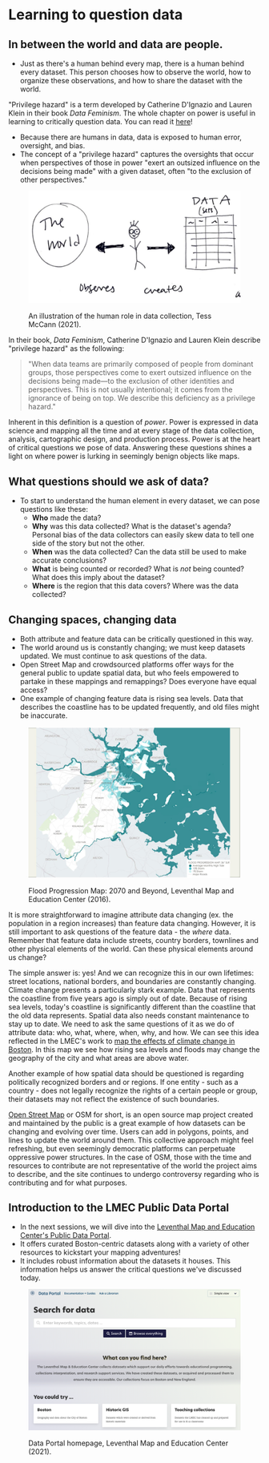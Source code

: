

# Learning to question data

## In between the world and data are people.

* Just as there's a human behind every map, there is a human behind every dataset. This person chooses how to observe the world, how to organize these observations, and how to share the dataset with the world.

<aside>

"Privilege hazard" is a term developed by Catherine D'Ignazio and Lauren Klein in their book *Data Feminism*. The whole chapter on power is useful in learning to critically question data.  You can read it [here](https://data-feminism.mitpress.mit.edu/pub/vi8obxh7/release/3)!

</aside>

* Because there are humans in data, data is exposed to human error, oversight, and bias.
* The concept of a "privilege hazard" captures the oversights that occur when perspectives of those in power "exert an outsized influence on the decisions being made" with a given dataset, often "to the exclusion of other perspectives."  

<figure>

![An illustration of the human role in data collection](./media/human-in-data.png)

<figcaption>

An illustration of the human role in data collection, Tess McCann (2021).

</figcaption>
</figure>

<Hideable title = "Read more about the privilege hazard">

In their book, *Data Feminism*, Catherine D'Ignazio and Lauren Klein describe "privilege hazard" as the following:
> "When data teams are primarily composed of people from dominant groups, those perspectives come to exert outsized influence on the decisions being made—to the exclusion of other identities and perspectives. This is not usually intentional; it comes from the ignorance of being on top. We describe this deficiency as a privilege hazard."

Inherent in this definition is a question of *power*. Power is expressed in data science and mapping all the time and at every stage of the data collection, analysis, cartographic design, and production process. Power is at the heart of critical questions we pose of data. Answering these questions shines a light on where power is lurking in seemingly benign objects like maps.   

</Hideable>

## What questions should we ask of data?

* To start to understand the human element in every dataset, we can pose questions like these:  
    * **Who** made the data?
    * **Why** was this data collected? What is the dataset's agenda? Personal bias of the data collectors can easily skew data to tell one side of the story but not the other.
    * **When** was the data collected? Can the data still be used to make accurate conclusions?
    * **What** is being counted or recorded? What is *not* being counted? What does this imply about the dataset?
    * **Where** is the region that this data covers? Where was the data collected?


## Changing spaces, changing data

* Both attribute and feature data can be critically questioned in this way.
* The world around us is constantly changing; we must keep datasets updated. We must continue to ask questions of the data.
*  Open Street Map and crowdsourced platforms offer ways for the general public to update spatial data, but who feels empowered to partake in these mappings and remappings? Does everyone have equal access?  
* One example of changing feature data is rising sea levels. Data that describes the coastline has to be updated frequently, and old files might be inaccurate.

<figure>

 ![A map showing flood progression in Boston](./media/BostonFloodProgressionMap.jpeg)

 <figcaption>

Flood Progression Map: 2070 and Beyond, Leventhal Map and Education Center (2016).

</figcaption>
</figure>

<hideable Title = "Read more about changing spaces">

It is more straightforward to imagine attribute data changing (ex. the population in a region increases) than feature data changing. However, it is still important to ask questions of the feature data - the *where* data. Remember that feature data include streets, country borders, townlines and other physical elements of the world. Can these physical elements around us change?

The simple answer is: yes! And we can recognize this in our own lifetimes: street locations, national borders, and boundaries are constantly changing. Climate change presents a particularly stark example. Data that represents the coastline from five years ago is simply out of date. Because of rising sea levels, today's coastline is significantly different than the coastline that the old data represents. Spatial data also needs constant maintenance to stay up to date. We need to ask the same questions of it as we do of attribute data: who, what, where, when, why, and how. We can see this idea reflected in the LMEC's work to [map the effects of climate change in Boston](https://collections.leventhalmap.org/map-sets/191).  In this map we see how rising sea levels and floods may change the geography of the city and what areas are above water.

Another example of how spatial data should be questioned is regarding politically recognized borders and or regions. If one entity - such as a country - does not legally recognize the rights of a certain people or group, their datasets may not reflect the existence of such boundaries.

[Open Street Map](https://www.openstreetmap.org/#map=5/38.007/-95.844) or OSM for short, is an open source map project created and maintained by the public is a great example of how datasets can be changing and evolving over time. Users can add in polygons, points, and lines to update the world around them. This collective approach might feel refreshing, but even seemingly democratic platforms can perpetuate oppressive power structures. In the case of OSM, those with the time and resources to contribute are not representative of the world the project aims to describe, and the site continues to undergo controversy regarding who is contributing and for what purposes.

</hideable>

## Introduction to the LMEC Public Data Portal

* In the next sessions, we will dive into the [Leventhal Map and Education Center's Public Data Portal](data.leventhalmap.org).
* It offers curated Boston-centric datasets along with a variety of other resources to kickstart your mapping adventures!
* It includes robust information about the datasets it houses. This information helps us answer the critical questions we've discussed today.

<figure>

![A screenshot of the Data Portal homepage](./media/DataPortalHomepage.png)

<figcaption>

Data Portal homepage, Leventhal Map and Education Center (2021).

</figcaption>

</figure>

<Quizlet
    title="Check your understanding"
    :questions="[
        {text: 'Datasets never have to be updated or altered; once they\'re made, they remain accurate for all time.',
        answers: [
            {text: 'True'},
            {text: 'False', correct: true}
        ]},
        {text: 'Computers can update data automatically, without human input.',
        answers: [
            {text: 'True'},
            {text: 'False', correct: true}
        ]
        }
    ]"
/>
